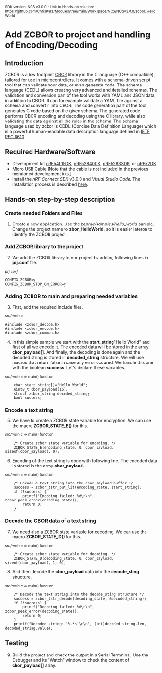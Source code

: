 <sup>SDK version: NCS v3.0.0  -  Link to Hands-on solution: https://github.com/ChrisKurz/Modules/tree/main/Workspace/NCS/NCSv3.0.0/zcbor_HelloWorld</sup>

# Add ZCBOR to project and handling of Encoding/Decoding

## Introduction

ZCBOR is a low footprint [CBOR](https://en.wikipedia.org/wiki/CBOR) library in the C language (C++ compatible), tailored for use in microcontrollers. It comes with a schema-driven script tool that can validate your data, or even generate code. The schema language (CDDL) allows creating very advanced and detailed schemas. The validation and conversion part of the tool works with YAML and JSON data, in addition to CBOR.
It can for example validate a YAML file against a schema and convert it into CBOR. The code generation part of the tool generates C code based on the given schema. The generated code performs CBOR encoding and decoding using the C library, while also validating the data against all the rules in the schema. The schema language used by zcbor is CDDL (Concise Data Definition Language) which is a powerful human-readable data description language defined in [IETF RFC 8610](https://datatracker.ietf.org/doc/rfc8610/).


## Required Hardware/Software
- Development kit [nRF54L15DK](https://www.nordicsemi.com/Products/Development-hardware/nRF54L15-DK), [nRF52840DK](https://www.nordicsemi.com/Products/Development-hardware/nRF52840-DK), [nRF52833DK](https://www.nordicsemi.com/Products/Development-hardware/nRF52833-DK), or [nRF52DK](https://www.nordicsemi.com/Products/Development-hardware/nrf52-dk) 
- Micro USB Cable (Note that the cable is not included in the previous mentioned development kits.)
- install the _nRF Connect SDK_ v3.0.0 and _Visual Studio Code_. The installation process is described [here](https://academy.nordicsemi.com/courses/nrf-connect-sdk-fundamentals/lessons/lesson-1-nrf-connect-sdk-introduction/topic/exercise-1-1/).


## Hands-on step-by-step description 

### Create needed Folders and Files

1) Create a new application. Use the _zephyr/samples/hello_world_ sample. Change the project name to __zbor_HelloWorld__, so it is easier lateron to identify the ZCBOR project.  


### Add ZCBOR library to the project

2) We add the ZCBOR library to our project by adding following lines in __prj.conf__ file.

  <sup>_prj.conf_</sup>  

    CONFIG_ZCBOR=y
    CONFIG_ZCBOR_STOP_ON_ERROR=y


### Adding ZCBOR to main and preparing needed variables

3) First, add the required include files.

  <sup>_src/main.c_</sup>  

    #include <zcbor_decode.h>
    #include <zcbor_encode.h>
    #include <zcbor_common.h>

4) In this simple sample we start with the __start_string__"Hello World" and first of all we encode it. The encoded data will be stored in the array __cbor_payload[]__. And finally, the decoding is done again and the decoded string is stored in __decoded_string__ structure. We will use macros that return false in case any error occured. We handle this one with the boolean __success__. Let's declare these variables. 

  <sup>_src/main.c_ => main() function</sup>  

        char start_string[]="Hello World";
        uint8_t cbor_payload[15];
        struct zcbor_string decoded_string;
        bool success;

### Encode a text string

5) We have to create a ZCBOR state variable for encryption. We can use the macro __ZCBOR_STATE_E()__ for this.

  <sup>_src/main.c_ => main() function</sup>  
         
        /* Create zcbor state variable for encoding. */
        ZCBOR_STATE_E(encoding_state, 0, cbor_payload, sizeof(cbor_payload), 0);

6) Encoding of the text string is done with following line. The encoded data is stored in the array __cbor_payload__.

  <sup>_src/main.c_ => main() function</sup>  
         
        /* Encode a text string into the cbor_payload buffer */
        success = zcbor_tstr_put_lit(encoding_state, start_string);
        if (!success) {
            printf("Encoding failed: %d\r\n", zcbor_peek_error(encoding_state));
            return 0;
        }

### Decode the CBOR data of a text string

7) We need also a ZCBOR state variable for decoding. We can use the macro __ZCBOR_STATE_D()__ for this.

  <sup>_src/main.c_ => main() function</sup>  
         
        /* Create zcbor state variable for decoding. */
        ZCBOR_STATE_D(decoding_state, 0, cbor_payload, sizeof(cbor_payload), 1, 0);

8) And then decode the __cbor_payload__ data into the __decode_sting__ structure.

  <sup>_src/main.c_ => main() function</sup>  
         
        /* Decode the text string into the decode_sting structure */
        success = zcbor_tstr_decode(decoding_state, &decoded_string);
        if (!success) {
            printf("Decoding failed: %d\r\n", zcbor_peek_error(decoding_state));
            return 0;
        }
        printf("Decoded string: '%.*s'\r\n", (int)decoded_string.len, decoded_string.value);


## Testing

9) Build the project and check the output in a Serial Termninal. Use the Debugger and its "Watch" window to check the content of __cbor_payload[]__ array. 
